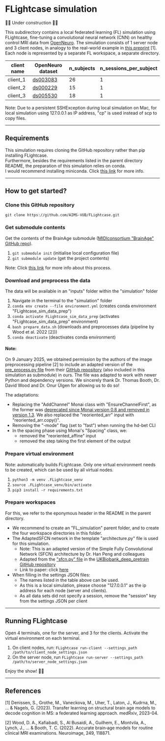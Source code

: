 # FLightcase simulation
:construction::wrench: Under construction :wrench::construction:

This subdirectory contains a local federated learning (FL) simulation using FLightcase, 
fine-tuning a convolutional neural network (CNN) on healthy control MRI data from [OpenNeuro](https://openneuro.org/).
The simulation consists of 1 server node and 3 client nodes, in analogy to the real-world example in [this preprint](https://www.medrxiv.org/content/10.1101/2023.04.22.23288741v1) [1].
Each node is represented by a separate FL workspace, a separate directory.

| client name | OpenNeuro dataset                                                  | n_subjects | n_sessions_per_subject |
|-------------|--------------------------------------------------------------------|------------|------------------------|
| client_1    | [ds003083](https://openneuro.org/datasets/ds003083/versions/1.0.1) | 26         | 1                      |
| client_2    | [ds000229](https://openneuro.org/datasets/ds000229/versions/00001) | 15         | 1                      |
| client_3    | [ds005530](https://openneuro.org/datasets/ds005530/versions/1.0.8) | 18         | 1                      |

Note: Due to a persistent SSHException during local simulation on Mac, for local simulation using 127.0.0.1 as IP address, "cp" is used instead of scp to copy files.

***

## Requirements
This simulation requires cloning the GitHub repository rather than pip installing FLightcase.\
Furthermore, besides the requirements listed in the parent directory README, the preparation of this simulation relies on conda.\
I would recommend installing miniconda. Click [this link](https://docs.conda.io/projects/conda/en/latest/user-guide/install/index.html) for more info.

***

## How to get started?
### Clone this GitHub repository
```git clone https://github.com/AIMS-VUB/FLightcase.git```

### Get submodule contents
Get the contents of the BrainAge submodule ([MIDIconsortium "BrainAge" GitHub repo](https://github.com/MIDIconsortium/BrainAge)).
1. ```git submodule init``` (initialise local configuration file)
2. ```git submodule update``` (get the project contents)

Note: Click [this link](https://git-scm.com/book/en/v2/Git-Tools-Submodules) for more info about this process.

### Download and preprocess the data
The data will be available in an "inputs" folder within the "simulation" folder
1. Navigate in the terminal to the "simulation" folder
2. ```conda env create --file environment.yml``` (creates conda environment "FLightcase_sim_data_prep")
3. ```conda activate FLightcase_sim_data_prep``` (activates "FLightcase_sim_data_prep" environment)
4. ```bash prepare_data.sh``` (downloads and preprocesses data (pipeline by Wood et al. 2022 [2]))
5. ```conda deactivate``` (deactivates conda environment)

#### Note:
On 9 January 2025, we obtained permission by the authors of the image preprocessing pipeline [2] to include an adapted version of the [pre_process.py file](https://github.com/MIDIconsortium/BrainAge/blob/main/pre_process.py) from their [GitHub repository](https://github.com/MIDIconsortium/BrainAge) (also included in this simulation as submodule) in ours.
The file was adapted to work with newer Python and dependency versions. We sincerely thank Dr. Thomas Booth, Dr. David Wood and Dr. Onur Ülgen for allowing us to do so!

The adaptations:
- Replacing the "AddChannel" Monai class with "EnsureChannelFirst", as the former was [deprecated since Monai version 0.8 and removed in version 1.3](https://docs.monai.io/projects/monai-deploy-app-sdk/en/0.6.0/notebooks/tutorials/02_mednist_app.html). We also replaced the "reoriented_arr" input with "reoriented_arr.copy()".
- Removing the "-mode" flag (set to "fast") when running the hd-bet CLI
- In the spacing phase using Monai's "Spacing" class, we:
  - removed the "reoriented_affine" input
  - removed the step taking the first element of the output

### Prepare virtual environment
Note: automatically builds FLightcase. Only one virtual environment needs to be created, which can be used by all virtual nodes.
1. ```python3 -m venv .FLightcase_venv```
2. ```source .FLightcase_venv/bin/activate```
3. ```pip3 install -r requirements.txt```

### Prepare workspaces
For this, we refer to the eponymous header in the README in the parent directory.
- We recommend to create an "FL_simulation" parent folder, and to create the four workspace directories in this folder.
- The AdaptedSFCN network in the template "architecture.py" file is used for this simulation.
  - Note: This is an adapted version of the Simple Fully Convolutional Network (SFCN) architecture by Dr. Han Peng and colleagues
  - Adapted from the ["sfcn.py" file](https://github.com/ha-ha-ha-han/UKBiobank_deep_pretrain/blob/master/dp_model/model_files/sfcn.py) in the [UKBiobank_deep_pretrain GitHub repository](https://github.com/ha-ha-ha-han/UKBiobank_deep_pretrain)
  - Link to paper: click [here](https://www.sciencedirect.com/science/article/pii/S1361841520302358)
- When filling in the settings JSON files:
  - The names listed in the table above can be used.
  - As this is a local simulation, please choose "127.0.0.1" as the ip address for each node (server and clients).
  - As all data sets did not specify a session, remove the "session" key from the settings JSON per client

***

## Running FLightcase
Open 4 terminals, one for the server, and 3 for the clients. Activate the virtual environment on each terminal.
1. On client nodes, run: ```FLightcase run-client --settings_path /path/to/client_node_settings.json```
2. On the server node, run ```FLightcase run-server --settings_path /path/to/server_node_settings.json```

Enjoy the show! :woman_dancing::man_dancing:

***

## References
[1] Denissen, S., Grothe, M., Vaneckova, M., Uher, T., Laton, J., Kudrna, M., ... & Nagels, G. (2023). Transfer learning on structural brain age models to decode cognition in MS: a federated learning approach. medRxiv, 2023-04.

[2] Wood, D. A., Kafiabadi, S., Al Busaidi, A., Guilhem, E., Montvila, A., Lynch, J., ... & Booth, T. C. (2022). Accurate brain‐age models for routine clinical MRI examinations. Neuroimage, 249, 118871.
